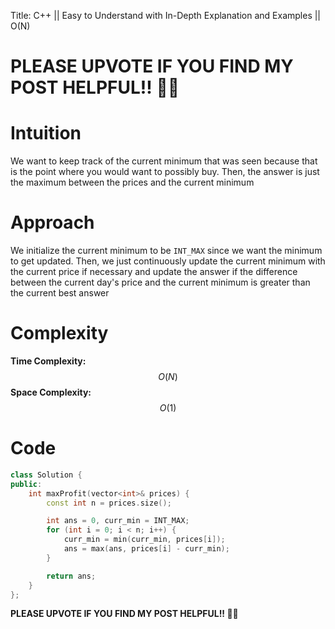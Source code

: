 Title: C++ || Easy to Understand with In-Depth Explanation and Examples || O(N)

# PLEASE UPVOTE IF YOU FIND MY POST HELPFUL!! 🥺😁

# Intuition

We want to keep track of the current minimum that was seen because that is the point where you would want to possibly buy. Then, the answer is just the maximum between the prices and the current minimum

# Approach

We initialize the current minimum to be `INT_MAX` since we want the minimum to get updated. Then, we just continuously update the current minimum with the current price if necessary and update the answer if the difference between the current day's price and the current minimum is greater than the current best answer

# Complexity

**Time Complexity:** $$O(N)$$
**Space Complexity:** $$O(1)$$

# Code

```c++
class Solution {
public:
    int maxProfit(vector<int>& prices) {
        const int n = prices.size();

        int ans = 0, curr_min = INT_MAX;
        for (int i = 0; i < n; i++) {
            curr_min = min(curr_min, prices[i]);
            ans = max(ans, prices[i] - curr_min);
        }

        return ans;
    }
};
```

**PLEASE UPVOTE IF YOU FIND MY POST HELPFUL!! 🥺😁**